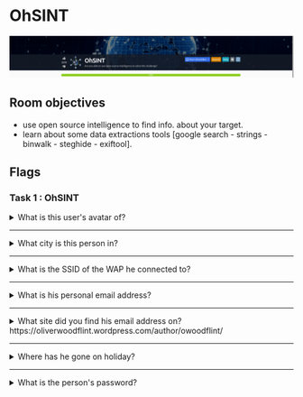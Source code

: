 # OhSINT

![room banner](img/getting%20started/OhSINT/roomBanner.png)

## Room objectives

- use open source intelligence to find info. about your target.
- learn about some data extractions tools [google search - strings - binwalk - steghide - exiftool].

## Flags

### Task 1 : OhSINT

<details>
<summary>
What is this user's avatar of?
</summary>

1. after download lap attached file we will find an image
2. first start by using google photos search but the photo was too famous to find any specific info about the target
3. used `strings WindowsXP.jpg` to get all ascii values inside img
    ![Alt text](img/getting%20started/OhSINT/strings.png)
4. use `exiftool WindowsXP.jpg` to get same data with readable format.
   ![Alt text](img/getting%20started/OhSINT/exiftool.png)
5. by searching in google about `OWoodflint` we will find X (twitter) account
    ![Alt text](img/getting%20started/OhSINT/accountProfiles.png)

```text
cat
```

</details>

---

<details>
<summary>
What city is this person in?
</summary>

1. from the pervious question `step 4` we will find GPS coordinates after we search about it `54 deg 17' 41.27" N, 2 deg 15' 1.33" W` we will find this location.
   ![Alt text](img/getting%20started/OhSINT/location.png)

    so as you notice the place is middle of no where and it was misinformation
2. after go back to google search in `step 5` we will find github account with this username
   ![Alt text](img/getting%20started/OhSINT/github.png)

```text
London
```

</details>

---

<details>
<summary>
What is the SSID of the WAP he connected to?
</summary>

1. from the first question `step 5` we get a wifi MAC address.
2. by using `https://wigle.net/` site and login we will get wifi name in london.
   ![Alt text](img/getting%20started/OhSINT/wifiName.png)

```text
UnileverWiFi
```

</details>

---

<details>
<summary>
What is his personal email address?
</summary>

1. from the second question `step 2` we get Email address.

```text
OWoodflint@gmail.com
```

</details>

---

<details>
<summary>
What site did you find his email address on?
</summary>

1. from the second question `step 2` we found this info on github account.

```text
Github
```

</details>
https://oliverwoodflint.wordpress.com/author/owoodflint/

---

<details>
<summary>
Where has he gone on holiday?
</summary>

1. from the first question `step 5` in google we will find wordpress blog `https://oliverwoodflint.wordpress.com/author/owoodflint/`.
   ![Alt text](img/getting%20started/OhSINT/wordpress.png)

```text
New York
```

</details>

---

<details>
<summary>
What is the person's password?
</summary>

1. from blog post open page source code we will find the password.
   ![Alt text](img/getting%20started/OhSINT/passcode.png)

```text
pennYDr0pper.!
```

</details>
